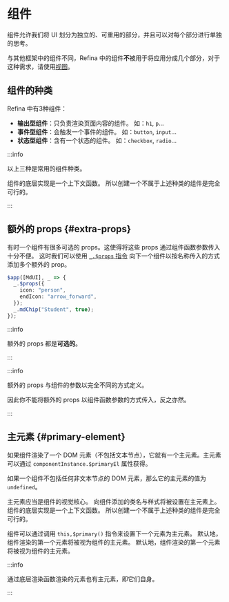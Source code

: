 # 组件

组件允许我们将 UI 划分为独立的、可重用的部分，并且可以对每个部分进行单独的思考。

与其他框架中的组件不同，Refina 中的组件**不**被用于将应用分成几个部分，对于这种需求，请使用[视图](./view.md)。

## 组件的种类

Refina 中有3种组件：

- **输出型组件**：只负责渲染页面内容的组件。 如：`h1`, `p`...
- **事件型组件**：会触发一个事件的组件。 如：`button`, `input`...
- **状态型组件**：含有一个状态的组件。 如：`checkbox`, `radio`...

:::info

以上三种是常用的组件种类。

组件的底层实现是一个上下文函数。 所以创建一个不属于上述种类的组件是完全可行的。

:::

## 额外的 props {#extra-props}

有时一个组件有很多可选的 props。这使得将这些 props 通过组件函数参数传入十分不便。 这时我们可以使用 [`_.$props` 指令](../apis/directives.md#props) 向下一个组件以按名称传入的方式添加多个额外的 prop。

```ts
$app([MdUI], _ => {
  _.$props({
    icon: "person",
    endIcon: "arrow_forward",
  });
  _.mdChip("Student", true);
});
```

:::info

额外的 props 都是**可选的**。

:::

:::info

额外的 props 与组件的参数以完全不同的方式定义。

因此你不能将额外的 props 以组件函数参数的方式传入，反之亦然。

:::

## 主元素 {#primary-element}

如果组件渲染了一个 DOM 元素（不包括文本节点），它就有一个主元素。主元素可以通过 `componentInstance.$primaryEl` 属性获得。

如果一个组件不包括任何非文本节点的 DOM 元素，那么它的主元素的值为 `undefined`。

主元素应当是组件的视觉核心。 向组件添加的类名与样式将被设置在主元素上。 组件的底层实现是一个上下文函数。 所以创建一个不属于上述种类的组件是完全可行的。

组件可以通过调用 `this,$primary()` 指令来设置下一个元素为主元素。 默认地，组件渲染的第一个元素将被视为组件的主元素。 默认地，组件渲染的第一个元素将被视为组件的主元素。

:::info

通过底层渲染函数渲染的元素也有主元素，即它们自身。

:::
